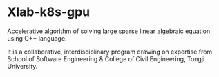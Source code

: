 # Xlab-k8s-gpu

Accelerative algorithm of solving large sparse linear algebraic equation using C++ language.

It is a collaborative, interdisciplinary program drawing on expertise from School of Software Engineering & College of Civil Engineering, Tongji University.
